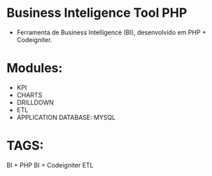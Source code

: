 # Business Inteligence Tool PHP

- Ferramenta de Business Intelligence (BI), desenvolvido em PHP + Codeigniter.

# Modules:
- KPI
- CHARTS
- DRILLDOWN
- ETL
- APPLICATION DATABASE: MYSQL

# TAGS:
BI + PHP
BI + Codeigniter
ETL

